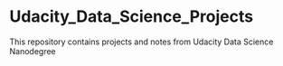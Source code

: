 # Udacity_Data_Science_Projects
This repository contains projects and notes from Udacity Data Science Nanodegree
